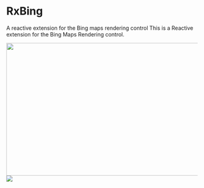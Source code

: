 # RxBing
A reactive extension for the Bing maps rendering control
This is a Reactive extension for the Bing Maps Rendering control.
<style>
div img {
display:inline;
}
</style>
<div style="display: inline;"><img src="https://cloud.githubusercontent.com/assets/7635865/9671491/4f7a57a8-5261-11e5-9d94-11e007d813f5.png" height="350" width="800" style="float: left"/><img style="float: left" src="https://cloud.githubusercontent.com/assets/7635865/9719413/0923478a-5552-11e5-9c16-7b6a1fab3e95.gif" /></div>
